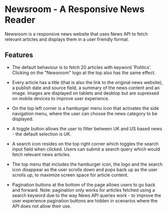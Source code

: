 # Newsroom - A Responsive News Reader

Newsroom is a responsive news website that uses News API to fetch relevant articles and displays them in a user friendly format. 

## Features

- The default behaviour is to fetch 20 articles with keyword 'Politics'. Clicking on the "Newsroom" logo at the top also has the same effect. 

- Every article has a title (that is also the link to the original news website), a publish date and source field, a summary of the news content and an image. Images are displayed on tablets and desktop but are supressed on mobile devices to improve user experience. 

- On the top left corner is a hamburger menu icon that activates the side navigation menu, where the user can choose the news category to be displayed.

- A toggle button allows the user to filter between UK and US based news - the default selection is UK. 

- A search icon resides on the top right corner which toggles the search input field when clicked. Users can submit a search query which would fetch relevant news articles.

- The top menu that includes the hamburger icon, the logo and the search icon disappear as the user scrolls down and pops back up as the user scrolls up, to maximize screen space for article content. 

- Pagination buttons at the bottom of the page allows users to go back and forward. Note: pagination only works for articles fetched using a search keyword due to the way News API queries work - to improve the user experience pagination buttons are hidden in scenarios where the API does not allow their use.
